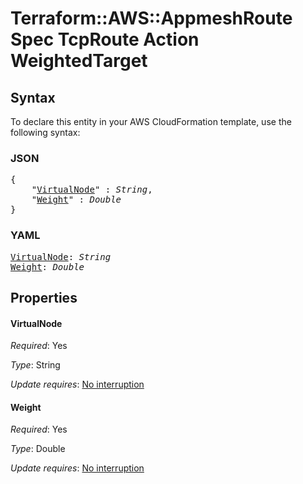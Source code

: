 # Terraform::AWS::AppmeshRoute Spec TcpRoute Action WeightedTarget

## Syntax

To declare this entity in your AWS CloudFormation template, use the following syntax:

### JSON

<pre>
{
    "<a href="#virtualnode" title="VirtualNode">VirtualNode</a>" : <i>String</i>,
    "<a href="#weight" title="Weight">Weight</a>" : <i>Double</i>
}
</pre>

### YAML

<pre>
<a href="#virtualnode" title="VirtualNode">VirtualNode</a>: <i>String</i>
<a href="#weight" title="Weight">Weight</a>: <i>Double</i>
</pre>

## Properties

#### VirtualNode

_Required_: Yes

_Type_: String

_Update requires_: [No interruption](https://docs.aws.amazon.com/AWSCloudFormation/latest/UserGuide/using-cfn-updating-stacks-update-behaviors.html#update-no-interrupt)

#### Weight

_Required_: Yes

_Type_: Double

_Update requires_: [No interruption](https://docs.aws.amazon.com/AWSCloudFormation/latest/UserGuide/using-cfn-updating-stacks-update-behaviors.html#update-no-interrupt)

